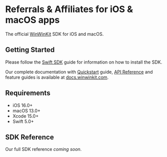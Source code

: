 # Referrals & Affiliates for iOS & macOS apps

The official [WinWinKit](https://winwinkit.com) SDK for iOS and macOS.

## Getting Started

Please follow the [Swift SDK](https://docs.winwinkit.com/integrations/swift-sdk) guide for information on how to install the SDK.

Our complete documentation with [Quickstart](https://docs.winwinkit.com/quickstart) guide, [API Reference](https://docs.winwinkit.com/api-reference) and feature guides is available at [docs.winwinkit.com](https://docs.winwinkit.com).

## Requirements

- iOS 16.0+
- macOS 13.0+
- Xcode 15.0+
- Swift 5.0+

## SDK Reference

Our full SDK reference _coming soon_.
